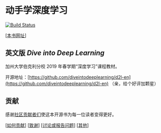 # 动手学深度学习

[![Build Status](http://ci.diveintodeeplearning.org/job/zh/job/master/badge/icon)](http://ci.diveintodeeplearning.org/job/zh/job/master/)

[[本书网址](https://zh.diveintodeeplearning.org/)] 

## 英文版 *Dive into Deep Learning*

加州大学伯克利分校 2019 年春学期“深度学习”课程教材。

开源地址：[https://github.com/diveintodeeplearning/d2l-en](https://github.com/diveintodeeplearning/d2l-en) （亲，给个好评加颗星）




## 贡献

感谢[社区贡献者们](https://github.com/diveintodeeplearning/d2l-zh/graphs/contributors)使这本开源书为每一位读者变得更好。

[[如何贡献](https://zh.diveintodeeplearning.org/chapter_appendix/how-to-contribute.html)] [[致谢](https://zh.diveintodeeplearning.org/chapter_introduction/preface.html#%E8%87%B4%E8%B0%A2)]  [[讨论或报告问题](https://discuss.gluon.ai)]  [[其他](INFO.md)]
